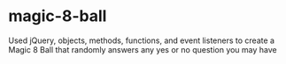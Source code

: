 # magic-8-ball
Used jQuery, objects, methods, functions, and event listeners to create a Magic 8 Ball that randomly answers any yes or no question you may have
